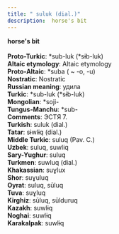 ```yaml
---
title: " suluk (dial.)"
description:  horse's bit
---
```

<p data-pagefind-weight="0.5">
<strong> horse's bit</strong><br><br>
<strong>Proto-Turkic</strong>:  *sub-luk (*sɨb-luk)<br>
<strong>Altaic etymology</strong>:  Altaic etymology<br>
<strong> Proto-Altaic</strong>:  *suba ( ~ -o, -u)<br>
<strong>Nostratic</strong>:  Nostratic<br>
<strong>Russian meaning</strong>:  удила<br>
<strong>Turkic</strong>:  *sub-luk (*sɨb-luk)<br>
<strong>Mongolian</strong>:  *soji-<br>
<strong>Tungus-Manchu</strong>:  *sub-<br>
<strong>Comments</strong>:  ЭСТЯ 7.<br>
<strong>Turkish</strong>:  suluk (dial.)<br>
<strong>Tatar</strong>:  sɨwlɨq (dial.)<br>
<strong>Middle Turkic</strong>:  suluq (Pav. C.)<br>
<strong>Uzbek</strong>:  suluq, suwliq<br>
<strong>Sary-Yughur</strong>:  suluq<br>
<strong>Turkmen</strong>:  suwluq (dial.)<br>
<strong>Khakassian</strong>:  suɣlux<br>
<strong>Shor</strong>:  suɣuluq<br>
<strong>Oyrat</strong>:  suluq, sūluq<br>
<strong>Tuva</strong>:  suɣluq<br>
<strong>Kirghiz</strong>:  sūluq, sūlduruq<br>
<strong>Kazakh</strong>:  suwlɨq<br>
<strong>Noghai</strong>:  suwlɨq<br>
<strong>Karakalpak</strong>:  suwlɨq<br>

</p>
